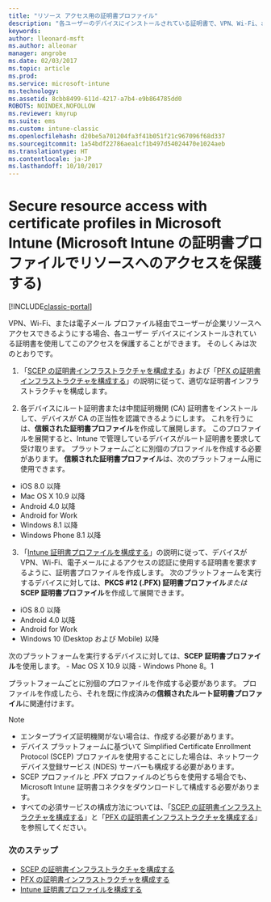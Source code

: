 ```yaml
---
title: "リソース アクセス用の証明書プロファイル"
description: "各ユーザーのデバイスにインストールされている証明書で、VPN、Wi-Fi、および電子メール アクセスを保護します。"
keywords: 
author: lleonard-msft
ms.author: alleonar
manager: angrobe
ms.date: 02/03/2017
ms.topic: article
ms.prod: 
ms.service: microsoft-intune
ms.technology: 
ms.assetid: 8cbb8499-611d-4217-a7b4-e9b864785dd0
ROBOTS: NOINDEX,NOFOLLOW
ms.reviewer: kmyrup
ms.suite: ems
ms.custom: intune-classic
ms.openlocfilehash: d20be5a701204fa3f41b051f21c967096f68d337
ms.sourcegitcommit: 1a54bdf22786aea1cf1b497d54024470e1024aeb
ms.translationtype: HT
ms.contentlocale: ja-JP
ms.lasthandoff: 10/10/2017
---
```

# <a name="secure-resource-access-with-certificate-profiles-in-microsoft-intune"></a>Secure resource access with certificate profiles in Microsoft Intune (Microsoft Intune の証明書プロファイルでリソースへのアクセスを保護する)

[!INCLUDE[classic-portal](../includes/classic-portal.md)]

VPN、Wi-Fi、または電子メール プロファイル経由でユーザーが企業リソースへアクセスできるようにする場合、各ユーザー デバイスにインストールされている証明書を使用してこのアクセスを保護することができます。 そのしくみは次のとおりです。

1. 「[SCEP の証明書インフラストラクチャを構成する](configure-certificate-infrastructure-for-scep.md)」および「[PFX の証明書インフラストラクチャを構成する](configure-certificate-infrastructure-for-pfx.md)」の説明に従って、適切な証明書インフラストラクチャを構成します。

2. 各デバイスにルート証明書または中間証明機関 (CA) 証明書をインストールして、デバイスが CA の正当性を認識できるようにします。 これを行うには、**信頼された証明書プロファイル**を作成して展開します。 このプロファイルを展開すると、Intune で管理しているデバイスがルート証明書を要求して受け取ります。 プラットフォームごとに別個のプロファイルを作成する必要があります。 **信頼された証明書プロファイル**は、次のプラットフォーム用に使用できます。
 -  iOS 8.0 以降
 -  Mac OS X 10.9 以降
 -  Android 4.0 以降
 -  Android for Work
 -  Windows 8.1 以降
 -  Windows Phone 8.1 以降

3. 「[Intune 証明書プロファイルを構成する](configure-intune-certificate-profiles.md)」の説明に従って、デバイスが VPN、Wi-Fi、電子メールによるアクセスの認証に使用する証明書を要求するように、証明書プロファイルを作成します。 次のプラットフォームを実行するデバイスに対しては、**PKCS #12 (.PFX) 証明書プロファイル***または* **SCEP 証明書プロファイル**を作成して展開できます。

  -  iOS 8.0 以降
  -  Android 4.0 以降
  -  Android for Work
  -  Windows 10 (Desktop および Mobile) 以降

  次のプラットフォームを実行するデバイスに対しては、**SCEP 証明書プロファイル**を使用します。
    -   Mac OS X 10.9 以降
    -   Windows Phone 8。1

プラットフォームごとに別個のプロファイルを作成する必要があります。 プロファイルを作成したら、それを既に作成済みの**信頼されたルート証明書プロファイル**に関連付けます。

> [!NOTE]           
> - エンタープライズ証明機関がない場合は、作成する必要があります。
>- デバイス プラットフォームに基づいて Simplified Certificate Enrollment Protocol (SCEP) プロファイルを使用することにした場合は、ネットワーク デバイス登録サービス (NDES) サーバーも構成する必要があります。
>-  SCEP プロファイルと .PFX プロファイルのどちらを使用する場合でも、Microsoft Intune 証明書コネクタをダウンロードして構成する必要があります。
>-  すべての必須サービスの構成方法については、「[SCEP の証明書インフラストラクチャを構成する](configure-certificate-infrastructure-for-scep.md)」と「[PFX の証明書インフラストラクチャを構成する](configure-certificate-infrastructure-for-pfx.md)」を参照してください。

### <a name="next-steps"></a>次のステップ
- [SCEP の証明書インフラストラクチャを構成する](configure-certificate-infrastructure-for-scep.md)
- [PFX の証明書インフラストラクチャを構成する](configure-certificate-infrastructure-for-pfx.md)
- [Intune 証明書プロファイルを構成する](configure-intune-certificate-profiles.md)

